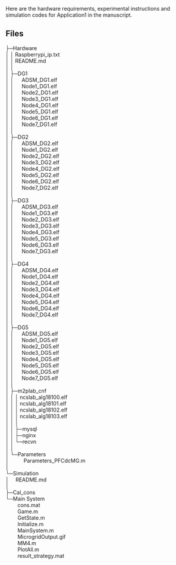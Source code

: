 Here are the hardware requirements, experimental instructions and simulation codes for Application1 in the manuscript.

## Files

├─Hardware  
│  │  Raspberrypi_ip.txt  
│  │  README.md  
│  │    
│  ├─DG1  
│  │   &emsp;   ADSM_DG1.elf  
│  │   &emsp;   Node1_DG1.elf  
│  │   &emsp;   Node2_DG1.elf  
│  │   &emsp;   Node3_DG1.elf  
│  │   &emsp;   Node4_DG1.elf  
│  │   &emsp;   Node5_DG1.elf  
│  │   &emsp;   Node6_DG1.elf   
│  │   &emsp;   Node7_DG1.elf  
│  │        
│  ├─DG2  
│  │   &emsp;   ADSM_DG2.elf  
│  │   &emsp;   Node1_DG2.elf  
│  │   &emsp;   Node2_DG2.elf  
│  │   &emsp;   Node3_DG2.elf  
│  │   &emsp;   Node4_DG2.elf  
│  │   &emsp;   Node5_DG2.elf  
│  │   &emsp;   Node6_DG2.elf  
│  │   &emsp;   Node7_DG2.elf  
│  │        
│  ├─DG3  
│  │   &emsp;   ADSM_DG3.elf  
│  │   &emsp;   Node1_DG3.elf  
│  │   &emsp;   Node2_DG3.elf  
│  │   &emsp;   Node3_DG3.elf  
│  │   &emsp;   Node4_DG3.elf  
│  │   &emsp;   Node5_DG3.elf  
│  │   &emsp;   Node6_DG3.elf  
│  │   &emsp;   Node7_DG3.elf  
│  │        
│  ├─DG4  
│  │   &emsp;   ADSM_DG4.elf  
│  │   &emsp;   Node1_DG4.elf  
│  │   &emsp;   Node2_DG4.elf  
│  │   &emsp;   Node3_DG4.elf  
│  │   &emsp;   Node4_DG4.elf  
│  │   &emsp;   Node5_DG4.elf  
│  │   &emsp;   Node6_DG4.elf  
│  │   &emsp;   Node7_DG4.elf  
│  │        
│  ├─DG5  
│  │   &emsp;   ADSM_DG5.elf  
│  │   &emsp;   Node1_DG5.elf  
│  │   &emsp;   Node2_DG5.elf  
│  │   &emsp;   Node3_DG5.elf  
│  │   &emsp;   Node4_DG5.elf  
│  │   &emsp;   Node5_DG5.elf  
│  │   &emsp;   Node6_DG5.elf  
│  │   &emsp;   Node7_DG5.elf  
│  │        
│  ├─m2plab_cnf  
│  │  │  ncslab_alg18100.elf  
│  │  │  ncslab_alg18101.elf  
│  │  │  ncslab_alg18102.elf  
│  │  │  ncslab_alg18103.elf  
│  │  │    
│  │  ├─mysql  
│  │  ├─nginx  
│  │  └─recvn  
│  │            
│  └─Parameters  
│      &emsp; &emsp;   Parameters_PFCdcMG.m  
│            
└─Simulation  
    │  &emsp;README.md  
    │    
    ├─Cal_cons  
    └─Main System  
       &emsp;&emsp;     cons.mat  
       &emsp;&emsp;     Game.m  
       &emsp;&emsp;     GetState.m  
       &emsp;&emsp;     Initialize.m  
       &emsp;&emsp;     MainSystem.m  
       &emsp;&emsp;     MicrogridOutput.gif  
       &emsp;&emsp;      MM4.m  
       &emsp;&emsp;     PlotAll.m  
       &emsp;&emsp;     result_strategy.mat
